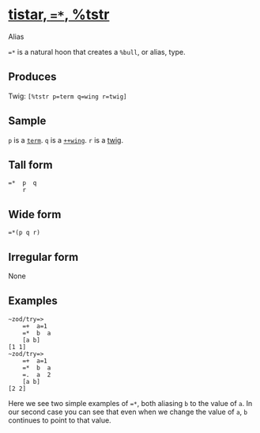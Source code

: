 [tistar, `=*`, %tstr](#tstr)
============================

Alias

`=*` is a natural hoon that creates a `%bull`, or alias, type.

Produces
--------

Twig: `[%tstr p=term q=wing r=twig]`

Sample
------

`p` is a [`term`](). `q` is a [`++wing`](). `r` is a [twig]().

Tall form
---------

    =*  p  q
        r

Wide form
---------

    =*(p q r)

Irregular form
--------------

None

Examples
--------

    ~zod/try=> 
        =+  a=1
        =*  b  a
        [a b]
    [1 1]
    ~zod/try=> 
        =+  a=1
        =*  b  a
        =.  a  2
        [a b]
    [2 2]

Here we see two simple examples of `=*`, both aliasing `b` to the value
of `a`. In our second case you can see that even when we change the
value of `a`, `b` continues to point to that value.
